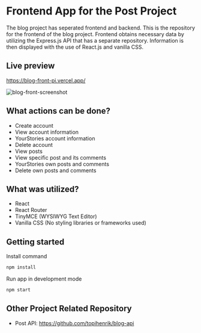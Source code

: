 # Frontend App for the Post Project
The blog project has seperated frontend and backend. This is the repository for the frontend of the blog project. Frontend obtains necessary data by utilizing the Express.js API that has a separate repository. Information is then displayed with the use of React.js and vanilla CSS.

## Live preview
https://blog-front-pi.vercel.app/

![blog-front-screenshot](https://user-images.githubusercontent.com/79649210/203314936-b22d7beb-befc-4c5f-8717-54dc3208509d.png)

## What actions can be done?
* Create account
* View account information
* YourStories account information
* Delete account
* View posts
* View specific post and its comments
* YourStories own posts and comments
* Delete own posts and comments

## What was utilized?
* React
* React Router
* TinyMCE (WYSIWYG Text Editor)
* Vanilla CSS (No styling libraries or frameworks used)

## Getting started
Install command
```bash
npm install
```
Run app in development mode
```bash
npm start
```

## Other Project Related Repository
* Post API: https://github.com/topihenrik/blog-api
